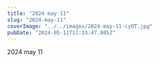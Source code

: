 ```yaml
---
title: "2024 may 11"
slug: "2024-may-11"
coverImage: "../../images/2024-may-11-cyOT.jpg"
pubDate: "2024-05-11T11:33:47.805Z"
---
```


2024 may 11
